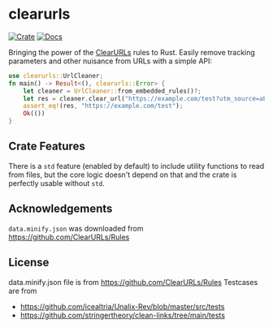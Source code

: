 # clearurls

[![Crate](https://img.shields.io/crates/v/clearurls.svg)](https://crates.io/crates/clearurls)
[![Docs](https://docs.rs/clearurls/badge.svg)](https://docs.rs/clearurls)

Bringing the power of the [ClearURLs](https://clearurls.xyz/) rules to Rust.
Easily remove tracking parameters and other nuisance from URLs with a simple API:

```rust
use clearurls::UrlCleaner;
fn main() -> Result<(), clearurls::Error> {
    let cleaner = UrlCleaner::from_embedded_rules()?;
    let res = cleaner.clear_url("https://example.com/test?utm_source=abc")?;
    assert_eq!(res, "https://example.com/test");
    Ok(())
}
```


## Crate Features

There is a `std` feature (enabled by default) to include utility functions to read from files,
but the core logic doesn't depend on that and the crate is perfectly usable without `std`.

## Acknowledgements
`data.minify.json` was downloaded from <https://github.com/ClearURLs/Rules>


## License

data.minify.json file is from <https://github.com/ClearURLs/Rules>
Testcases are from

- <https://github.com/icealtria/Unalix-Rev/blob/master/src/tests>
- <https://github.com/stringertheory/clean-links/tree/main/tests>

